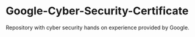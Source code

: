 # Google-Cyber-Security-Certificate
Repository with cyber security hands on experience provided by Google.
